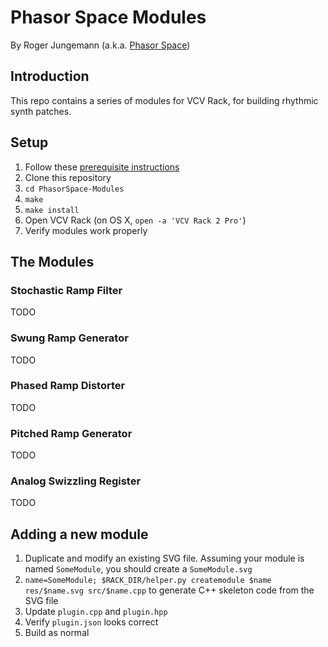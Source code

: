 # Phasor Space Modules

By Roger Jungemann (a.k.a. [Phasor Space](https://phasor.space))

## Introduction

This repo contains a series of modules for VCV Rack, for building rhythmic synth patches.

## Setup

1. Follow these [prerequisite instructions](https://vcvrack.com/manual/PluginDevelopmentTutorial#Prerequisites)
2. Clone this repository
3. `cd PhasorSpace-Modules`
4. `make`
5. `make install`
6. Open VCV Rack (on OS X, `open -a 'VCV Rack 2 Pro'`)
7. Verify modules work properly

## The Modules

### Stochastic Ramp Filter

TODO

### Swung Ramp Generator

TODO

### Phased Ramp Distorter

TODO

### Pitched Ramp Generator

TODO

### Analog Swizzling Register

TODO

## Adding a new module

1. Duplicate and modify an existing SVG file. Assuming your module is named `SomeModule`, you should create a `SomeModule.svg`
2. `name=SomeModule; $RACK_DIR/helper.py createmodule $name res/$name.svg src/$name.cpp` to generate C++ skeleton code from the SVG file
3. Update `plugin.cpp` and `plugin.hpp`
4. Verify `plugin.json` looks correct
5. Build as normal